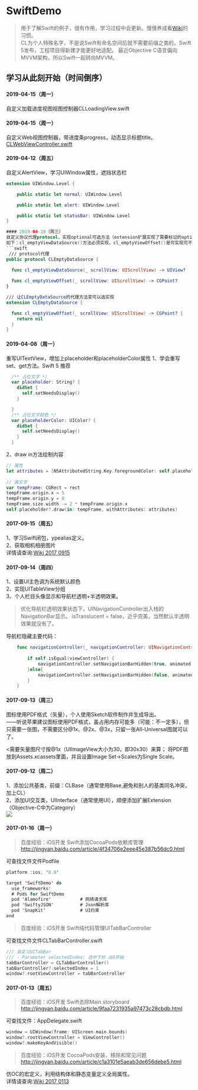 # SwiftDemo

>用于了解Swift的例子，很有作用，学习过程中会更新。慢慢养成看[Wiki](https://github.com/cjq002/SwiftDemo/wiki)的习惯。<br>
CL为个人特殊名字，不是说Swift有命名空间后就不需要前缀之类的。Swift 5发布，工程项目得新建才能更好地适配。
最近Objective C语言偏向MVVM架构，所以Swift一起转向MVVM。

## 学习从此刻开始（时间倒序）

#### 2019-04-15（周一）
自定义加载进度视图视图控制器CLLoadingView.swift

#### 2019-04-15（周一）
自定义Web视图控制器，带进度条progress，动态显示标题title。
[CLWebViewController.swift](https://github.com/cjq002/SwiftDemo/wiki/功能-WebView)

#### 2019-04-12（周五）
自定义AlertView，学习UIWindow属性，遮挡状态栏
```swift 
extension UIWindow.Level {

    public static let normal: UIWindow.Level

    public static let alert: UIWindow.Level

    public static let statusBar: UIWindow.Level
}

#### 2019-04-10（周三）
自定义协议代理protocol，实现optional可选方法（extension扩展实现了需要标记的optional可选方法）。
如下：cl_emptyViewDataSource()方法必须实现，cl_emptyViewOffset()是可实现可不实现。
```swift 
 /// protocol代理
public protocol CLEmptyDataSource {

  func cl_emptyViewDataSource(_ scrollView: UIScrollView) -> UIView?
  
  func cl_emptyViewOffset(_ scrollView: UIScrollView) -> CGPoint?
}

/// 让CLEmptyDataSource的代理方法变可以选实现
extension CLEmptyDataSource {

  func cl_emptyViewOffset(_ scrollView: UIScrollView) -> CGPoint? {
    return nil
  }
}
```

#### 2019-04-08（周一）
重写UITextView，增加上placeholder和placeholderColor属性
1、学会重写set、get方法。Swift 5 推荐
```swift 
  /** 占位文字 */
  var placeholder: String? {
    didSet {
      self.setNeedsDisplay()
    }

  }
  /** 占位文字颜色 */
  var placeholderColor: UIColor? {
    didSet {
      self.setNeedsDisplay()
    }
  }
```
2、draw in方法绘制内容
```swift
// 属性
let attributes = [NSAttributedString.Key.foregroundColor: self.placeholderColor as Any, NSAttributedString.Key.font: self.font as Any]
    
// 画文字
var tempFrame: CGRect = rect
tempFrame.origin.x = 5
tempFrame.origin.y = 8
tempFrame.size.width -= 2 * tempFrame.origin.x
self.placeholder?.draw(in: tempFrame, withAttributes: attributes)
```

#### 2017-09-15（周五）
1、学习Swift闭包，ypealias定义。<br>
2、获取相机相册图片<br>
详情请查询:[Wiki 2017 0915](https://github.com/cjq002/SwiftDemo/wiki)

#### 2017-09-14（周四）
1、设置UI主色调为系统默认颜色<br>
2、实现UITableView分组<br>
3、个人栏目头像显示和导航栏透明+半透明效果。<br>
>优化导航栏透明效果状态下，UINavigationController出入栈的NavigationBar显示。
isTranslucent = false，近乎完美，当然默认半透明效果就没有了。

导航栏隐藏主要代码：
```swift
    func navigationController(_ navigationController: UINavigationController, willShow viewController: UIViewController, animated: Bool) {
        
        if self.isEqual(viewController) {
            navigationController.setNavigationBarHidden(true, animated: true)
        }else{
            navigationController.setNavigationBarHidden(false, animated: true)
        }
    }
```

#### 2017-09-13（周三）
图标使用PDF格式（矢量），个人使用Sketch软件制作并生成导出。<br>
——听说苹果建议图标使用PDF格式，虽占用内存可能多（可能：不一定多），但只需要一张图，不需要区分@1x、@2x、@3x，只留一张All-Universal图就可以了。

<需要矢量图尺寸按@1x（UIImageView大小为30，即30x30）来算；
将PDF图放到Assets.xcassets里面，并且设置Image Set->Scales为Single Scale。

#### 2017-09-12（周二）
1、添加公共基类，前缀：CLBase（通常使用Base,避免和别人的基类同名冲突，加上CL）<br>
2、添加UI交互类，UIInterface（通常使用UI），顺便添加扩展Extension（Objective-C中为Category）<br>
![](https://github.com/cjq002/SwiftDemo/raw/master/Media/common.png) 

#### 2017-01-16（周一）
>百度经验：iOS开发 Swift添加CocoaPods依赖库管理 <br>
http://jingyan.baidu.com/article/4f34706e2eee45e387b56dc0.html

可查找文件文件Podfile
```swift
platform :ios, '8.0'

target 'SwiftDemo' do
  use_frameworks!
  # Pods for SwiftDemo
  pod 'Alamofire'           # 网络请求库
  pod 'SwiftyJSON'          # Json解析库
  pod 'SnapKit'             # UI约束
end
```

>百度经验：iOS开发 Swift纯代码管理UITabBarController <br>

可查找文件文件CLTabBarController.swift
```swift
/// 自定义UITabBar
/// - Parameter selectedIndex: 选中下标 从0开始
tabBarController = CLTabBarController()
tabBarController?.selectedIndex = 1
window?.rootViewController = tabBarController
```

#### 2017-01-13（周五）
>百度经验：iOS开发 Swift去除Main.storyboard <br>
http://jingyan.baidu.com/article/9faa7231935a97473c28cbdb.html

可查找文件：AppDelegate.swift
```swift
window = UIWindow(frame: UIScreen.main.bounds)
window?.rootViewController = ViewController()
window?.makeKeyAndVisible()
```

>百度经验：iOS开发 CocoaPods安装、移除和常见问题 <br>
http://jingyan.baidu.com/article/c1a3101e5aeab3de656debe5.html

仿OC的宏定义，利用结构体和静态变量定义全局属性。<br>
详情请查询:[Wiki 2017 0113](https://github.com/cjq002/SwiftDemo/wiki)
